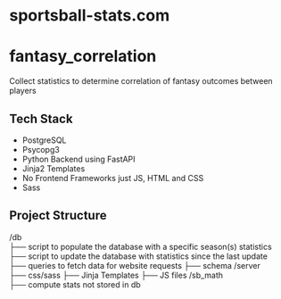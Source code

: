 # sportsball-stats.com
# fantasy_correlation
Collect statistics to determine correlation of fantasy outcomes between players

## Tech Stack
- PostgreSQL
- Psycopg3
- Python Backend using FastAPI
- Jinja2 Templates
- No Frontend Frameworks just JS, HTML and CSS
- Sass
## Project Structure
/db  
├── script to populate the database with a specific season(s) statistics  
├── script to update the database with statistics since the last update  
├── queries to fetch data for website requests
├── schema
/server  
├── css/sass
├── Jinja Templates
├── JS files
/sb_math  
├── compute stats not stored in db  
 

